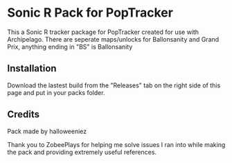 # Sonic R Pack for PopTracker

This a Sonic R tracker package for PopTracker created for use with Archipelago.
There are seperate maps/unlocks for Ballonsanity and Grand Prix, anything ending in "BS" is Ballonsanity


## Installation

Download the lastest build from the "Releases" tab on the right side of this page and put in your packs folder.

## Credits

Pack made by halloweeniez

Thank you to ZobeePlays for helping me solve issues I ran into while making the pack and providing extremely useful references.

